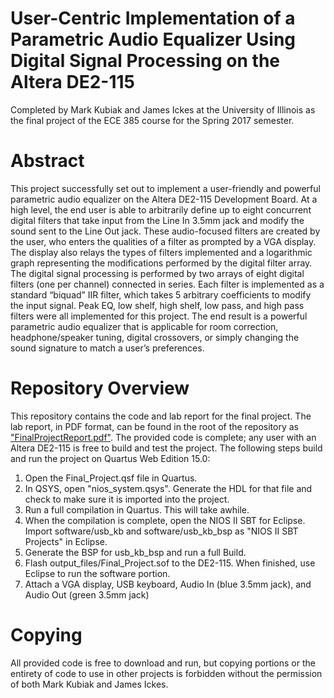 # User-Centric Implementation of a Parametric Audio Equalizer Using Digital Signal Processing on the Altera DE2-115
Completed by Mark Kubiak and James Ickes at the University of Illinois as the final project of the ECE 385 course for the Spring 2017 semester.  

# Abstract  
This project successfully set out to implement a user-friendly and powerful parametric audio equalizer on the Altera DE2-115 Development Board.  At a high level, the end user is able to arbitrarily define up to eight concurrent digital filters that take input from the Line In 3.5mm jack and modify the sound sent to the Line Out jack.  These audio-focused filters are created by the user, who enters the qualities of a filter as prompted by a VGA display.  The display also relays the types of filters implemented and a logarithmic graph representing the modifications performed by the digital filter array.  The digital signal processing is performed by two arrays of eight digital filters (one per channel) connected in series.  Each filter is implemented as a standard “biquad” IIR filter, which takes 5 arbitrary coefficients to modify the input signal.  Peak EQ, low shelf, high shelf, low pass, and high pass filters were all implemented for this project.  The end result is a powerful parametric audio equalizer that is applicable for room correction, headphone/speaker tuning, digital crossovers, or simply changing the sound signature to match a user’s preferences.  

# Repository Overview  
This repository contains the code and lab report for the final project.  The lab report, in PDF format, can be found in the root of the repository as ["FinalProjectReport.pdf"](FinalProjectReport.pdf).  The provided code is complete; any user with an Altera DE2-115 is free to build and test the project.  The following steps build and run the project on Quartus Web Edition 15.0:  
1. Open the Final_Project.qsf file in Quartus.  
2. In QSYS, open "nios_system.qsys".  Generate the HDL for that file and check to make sure it is imported into the project.  
3. Run a full compilation in Quartus.  This will take awhile.  
4. When the compilation is complete, open the NIOS II SBT for Eclipse.  Import software/usb_kb and software/usb_kb_bsp as "NIOS II SBT Projects" in Eclipse.  
5. Generate the BSP for usb_kb_bsp and run a full Build.  
6. Flash output_files/Final_Project.sof to the DE2-115.  When finished, use Eclipse to run the software portion.  
7. Attach a VGA display, USB keyboard, Audio In (blue 3.5mm jack), and Audio Out (green 3.5mm jack)  

# Copying
All provided code is free to download and run, but copying portions or the entirety of code to use in other projects is forbidden without the permission of both Mark Kubiak and James Ickes.
